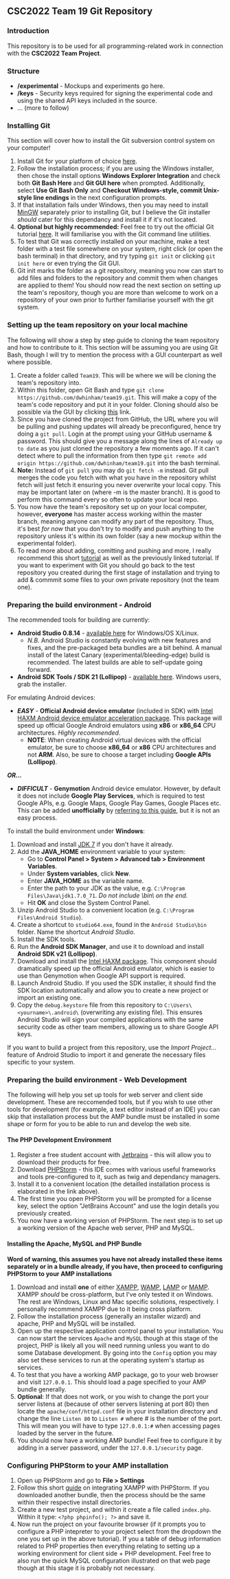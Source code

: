 ## CSC2022 Team 19 Git Repository

### Introduction
This repository is to be used for all programming-related work in connection with the **CSC2022 Team Project**.

### Structure 
* **/experimental** - Mockups and experiments go here.
* **/keys** - Security keys required for signing the experimental code and using the shared API keys included in the source.
* ... (more to follow)

### Installing Git
This section will cover how to install the Git subversion control system on your computer!

1. Install Git for your platform of choice [here](http://git-scm.com/book/en/v2/Getting-Started-Installing-Git).
2. Follow the installation process; if you are using the Windows installer, then chose the install options **Windows Explorer Integration** and check both **Git Bash Here** and **Git GUI here** when prompted. Additionally, select **Use Git Bash Only** and **Checkout Windows-style, commit Unix-style line endings** in the next configuration prompts. 
3. If that installation fails under Windows, then you may need to install [MinGW](http://www.mingw.org/) separately prior to installing Git, but I believe the Git installer *should* cater for this dependancy and install it if it's not located. 
4. **Optional but highly recommended:** Feel free to try out the official Git tutorial [here](https://try.github.io/levels/1/challenges/1). It will familiarise you with the Git command line utilities.
5. To test that Git was correctly installed on your machine, make a test folder with a test file somewhere on your system, right click (or open the bash terminal) in that directory, and try typing `git init` or clicking `git init here` or even trying the Git GUI.
6. Git init marks the folder as a git repository, meaning you now can start to add files and folders to the repository and commit them when changes are applied to them! You should now read the next section on setting up the team's repository, though you are more than welcome to work on a repository of your own prior to further familiarise yourself with the git system.

### Setting up the team repository on your local machine
The following will show a step by step guide to cloning the team repository and how to contribute to it. This section will be assuming you are using Git Bash, though I will try to mention the process with a GUI counterpart as well where possible.

1. Create a folder called `Team19`. This will be where we will be cloning the team's repository into.
2. Within this folder, open Git Bash and type `git clone https://github.com/dwhinham/team19.git`. This will make a copy of the team's code repository and put it in your folder. Cloning should also be possible via the GUI by clicking [this](github-windows://openRepo/https://github.com/dwhinham/team19) link.
3. Since you have cloned the project from GitHub, the URL where you will be pulling and pushing updates will already be preconfigured, hence try doing a `git pull`. Login at the prompt using your GitHub username & password. This should give you a message along the lines of `Already up to date` as you just cloned the repository a few moments ago. If it can't detect where to pull the information from then type `git remote add origin https://github.com/dwhinham/team19.git` into the bash terminal.
4. **Note:** Instead of `git pull` you may do `git fetch -m` instead. Git pull merges the code you fetch with what you have in the repository whilst fetch will just fetch it ensuring you never overwrite your local copy. This may be important later on (where -m is the master branch). It is good to perform this command every so often to update your local repo.
5. You now have the team's repository set up on your local computer, however, **everyone** has master access working within the master branch, meaning anyone can modify any part of the repository. Thus, it's best *for now* that you don't try to modify and push anything to the repository unless it's within its own folder (say a new mockup within the experimental folder).
6. To read more about adding, comitting and pushing and more, I really recommend this short [tutorial](https://rogerdudler.github.io/git-guide/) as well as the previously linked tutorial. If you want to experiment with Git you should go back to the test repository you created during the first stage of installation and trying to add & commmit some files to your own private repository (not the team one). 


### Preparing the build environment - Android
The recommended tools for building are currently:

* **Android Studio 0.8.14** - [available here](http://tools.android.com/download/studio/canary/latest) for Windows/OS X/Linux.
  * *N.B.* Android Studio is constantly evolving with new features and fixes, and the pre-packaged beta bundles are a bit behind. A manual install of the latest Canary (experimental/bleeding-edge) build is recommended. The latest builds are able to self-update going forward.
* **Android SDK Tools / SDK 21 (Lollipop)** - [available here](https://developer.android.com/sdk/index.html). Windows users, grab the installer.

For emulating Android devices:

* ***EASY*** - **Official Android device emulator** (included in SDK) with [Intel HAXM Android device emulator acceleration package](https://software.intel.com/en-us/android/articles/intel-hardware-accelerated-execution-manager). This package will speed up official Google Android emulators using **x86** or **x86_64** CPU architectures. *Highly recommended*.
  * **NOTE**: When creating Android virtual devices with the official emulator, be sure to choose **x86_64** or **x86** CPU architectures and not **ARM**. Also, be   sure to choose a target including **Google APIs (Lollipop)**.

***OR...***

* ***DIFFICULT*** - **Genymotion** Android device emulator. However, by default it does not include **Google Play Services**, which is required to test Google APIs, e.g. Google Maps, Google Play Games, Google Places etc. This can be added **unofficially** by [referring to this guide](https://gist.github.com/wbroek/9321145), but it is not an easy process.

To install the build environment under **Windows**:

1. Download and install [JDK 7](http://www.oracle.com/technetwork/java/javase/downloads/jdk7-downloads-1880260.html) if you don't have it already.
2. Add the **JAVA_HOME** environment variable to your system:
   * Go to **Control Panel > System > Advanced tab > Environment Variables**.
   * Under **System variables**, click **New**.
   * Enter **JAVA_HOME** as the variable name.
   * Enter the path to your JDK as the value, e.g. `C:\Program Files\Java\jdk1.7.0_71`. *Do not include \bin\ on the end.*
   * Hit **OK** and close the System Control Panel.
3. Unzip Android Studio to a convenient location (e.g. `C:\Program Files\Android Studio`).
4. Create a shortcut to `studio64.exe`, found in the `Android Studio\bin` folder. Name the shortcut *Android Studio*.
5. Install the SDK tools.
6. Run the **Android SDK Manager**, and use it to download and install **Android SDK v21 (Lollipop)**.
7. Download and install the [Intel HAXM package](https://software.intel.com/en-us/android/articles/intel-hardware-accelerated-execution-manager). This component should dramatically speed up the official Android emulator, which is easier to use than Genymotion when Google API support is required.
8. Launch Android Studio. If you used the SDK installer, it should find the SDK location automatically and allow you to create a new project or import an existing one.
9. Copy the `debug.keystore` file from this repository to `C:\Users\<yourname>\.android\` (overwriting any existing file). This ensures Android Studio will sign your compiled applications with the same security code as other team members, allowing us to share Google API keys.

If you want to build a project from this repository, use the *Import Project...* feature of Android Studio to import it and generate the necessary files specific to your system.

### Preparing the build environment - Web Development
The following will help you set up tools for web server and client side development. These are reccomended tools, but if you wish to use other tools for development (for example, a text editor instead of an IDE) you can skip that installation process but the AMP bundle must be installed in some shape or form for you to be able to run and develop the web site.

#### The PHP Development Environment

1. Register a free student account with [Jetbrains](https://www.jetbrains.com/estore/students) - this will allow you to download their products for free.
2. Download [PHPStorm](http://www.jetbrains.com/phpstorm/download) - this IDE comes with various useful frameworks and tools pre-configured to it, such as twig and dependancy managers. 
3. Install it to a convenient location (the detailled installation process is elaborated in the link above). 
4. The first time you open PHPStorm you will be prompted for a license key, select the option "JetBrains Account" and use the login details you previously created.
5. You now have a working version of PHPStorm. The next step is to set up a working version of the Apache web server, PHP and MySQL.

#### Installing the Apache, MySQL and PHP Bundle
**Word of warning, this assumes you have not already installed these items separately or in a bundle already, if you have, then proceed to configuring PHPStorm to your AMP installations**

1. Download and install **one** of either [XAMPP](https://www.apachefriends.org/index.html), [WAMP](http://www.wampserver.com/en/), [LAMP](http://lamphowto.com/) or [MAMP](http://www.mamp.info/en/). XAMPP *should* be cross-platform, but I've only tested it on Windows. The rest are Windows, Linux and Mac specific solutions, respectively. I personally recommend XAMPP due to it being cross platform. 
2. Follow the installation process (generally an installer wizard) and apache, PHP and MySQL will be installed.
3. Open up the respective application control panel to your installation. You can now start the services `Apache` and `MySQL` though at this stage of the project, PHP is likely all you will need running unless you want to do some Database development. By going into the `Config` option you may also set these services to run at the operating system's startup as services.
4. To test that you have a working AMP package, go to your web browser and visit `127.0.0.1`. This should load a page specified to your AMP bundle generally.
5. **Optional**: If that does not work, or you wish to change the port your server listens at (because of other servers listening at port 80) then locate the `apache/conf/httpd.conf` file in your installation directory and change the line `Listen 80` to `Listen #` where # is the number of the port. This will mean you will have to type `127.0.0.1:#` when accessing pages loaded by the server in the future.
6. You should now have a working AMP bundle! Feel free to configure it by adding in a server password, under the `127.0.0.1/security` page.

### Configuring PHPStorm to your AMP installation

1. Open up PHPStorm and go to **File > Settings**
2. Follow this short [guide](https://confluence.jetbrains.com/display/PhpStorm/Installing+and+Configuring+XAMPP+with+PhpStorm+IDE#InstallingandConfiguringXAMPPwithPhpStormIDE-IntegratingthePHPexecutable) on integrating XAMPP with PHPStorm. If you downloaded another bundle, then the process should be the same within their respective install directories.
3. Create a new test project, and within it create a file called `index.php`. Within it type: `<?php phpinfo(); ?>` and save it.
4. Now run the project on your favourite browser (if it prompts you to configure a PHP intepreter to your project select from the dropdown the one you set up in the above tutorial). If you a table of debug information related to PHP properties then everything relating to setting up a working environment for client side + PHP development. Feel free to also run the quick MySQL configuration illustrated on that web page though at this stage it is probably not necessary.
